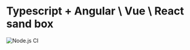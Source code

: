 # Typescript + Angular \ Vue \ React sand box

![Node.js CI](https://github.com/alexeysmorkalov/WebDevProfile/workflows/Node.js%20CI/badge.svg)
